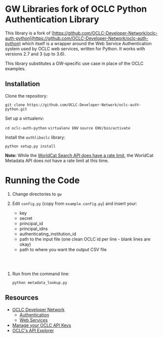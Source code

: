 GW Libraries fork of OCLC Python Authentication Library
=======================================================

This library is a fork of [https://github.com/OCLC-Developer-Network/oclc-auth-python](https://github.com/OCLC-Developer-Network/oclc-auth-python) which itself is a wrapper around the Web Service Authentication system used by OCLC web services, written for Python. It works with versions 2.7 and 3 (up to 3.6).

This library substitutes a GW-specific use case in place of the OCLC examples.

Installation
------------

Clone the repository:

`git clone https://github.com/OCLC-Developer-Network/oclc-auth-python.git`

Set up a virtualenv:

`cd oclc-auth-python`
`virtualenv ENV`
`source ENV/bin/activate`

Install the `authliboclc` library:

`python setup.py install`

**Note:**  While the [WorldCat Search API does have a rate limit](https://www.oclc.org/developer/develop/web-services/worldcat-search-api/faqs.en.html), the WorldCat Metadata API does *not* have a rate limit at this time.


Running the Code
================

1. Change directories to `gw`

1. Edit `config.py` (copy from `example.config.py`) and insert your:
    * key
    * secret
    * principal_id
    * principal_idns
    * authenticating_institution_id
    * path to the input file (one clean OCLC id per line - blank lines are okay)
    * path to where you want the output CSV file
    
<br><br>
1. Run from the command line:

   `python metadata_lookup.py`


Resources
---------

* <a href="http://oclc.org/developer/home.en.html">OCLC Developer Network</a>
    * <a href="http://www.oclc.org/developer/develop/authentication.en.html">Authentication</a>
    * <a href="http://www.oclc.org/developer/develop/web-services.en.html">Web Services</a>
* <a href="https://platform.worldcat.org/wskey">Manage your OCLC API Keys</a>
* <a href="https://platform.worldcat.org/api-explorer/">OCLC's API Explorer</a>
